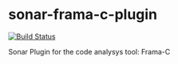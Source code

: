 # sonar-frama-c-plugin
[![Build Status](https://api.travis-ci.org/dupuisa/sonar-frama-c-plugin.svg)](https://travis-ci.org/dupusia/sonar-frama-c-plugin)

Sonar Plugin for the code analysys tool: Frama-C
